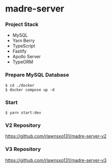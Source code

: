 # madre-server

### Project Stack
* MySQL
* Yarn Berry
* TypeScript
* Fastify
* Apollo Server
* TypeORM

### Prepare MySQL Database
```shell
$ cd ./docker
$ docker compose up -d
```

### Start
```shell
$ yarn start:dev
```

### V2 Repository

<https://github.com/rlawnsxo131/madre-server-v2>

### V3 Repository

<https://github.com/rlawnsxo131/madre-server-v3>
